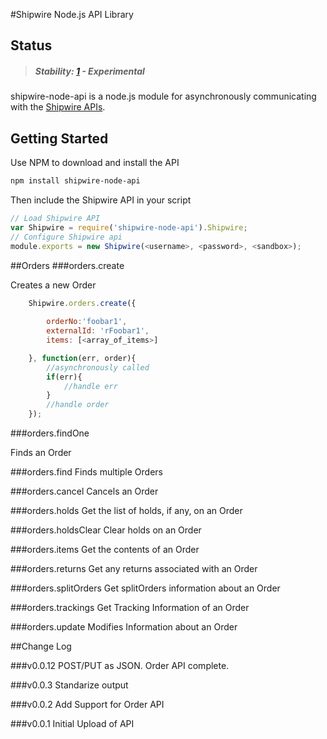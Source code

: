 #Shipwire Node.js API Library

## Status

> ##### Stability: [1](http://nodejs.org/api/documentation.html#documentation_stability_index) - Experimental

shipwire-node-api is a node.js module for asynchronously communicating with the
[Shipwire APIs](https://www.shipwire.com/w/developers/client-libraries/). 

## Getting Started
Use NPM to download and install the API
```sh
npm install shipwire-node-api
```

Then include the Shipwire API in your script
```js
// Load Shipwire API
var Shipwire = require('shipwire-node-api').Shipwire;
// Configure Shipwire api
module.exports = new Shipwire(<username>, <password>, <sandbox>);
```

##Orders
###orders.create

Creates a new Order

```js
	Shipwire.orders.create({
		
		orderNo:'foobar1',
		externalId: 'rFoobar1',
		items: [<array_of_items>]

	}, function(err, order){
		//asynchronously called
		if(err){
			//handle err
		}
		//handle order
	});
```
###orders.findOne

Finds an Order

###orders.find
Finds multiple Orders

###orders.cancel
Cancels an Order

###orders.holds
Get the list of holds, if any, on an Order

###orders.holdsClear
Clear holds on an Order

###orders.items
Get the contents of an Order

###orders.returns
Get any returns associated with an Order

###orders.splitOrders
Get splitOrders information about an Order

###orders.trackings
Get Tracking Information of an Order

###orders.update
Modifies Information about an Order

##Change Log

###v0.0.12
POST/PUT as JSON. Order API complete.

###v0.0.3
Standarize output

###v0.0.2
Add Support for Order API

###v0.0.1
Initial Upload of API